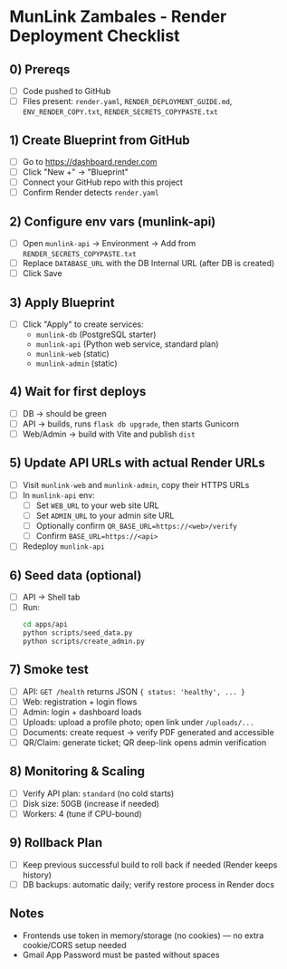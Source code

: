 # MunLink Zambales - Render Deployment Checklist

## 0) Prereqs
- [ ] Code pushed to GitHub
- [ ] Files present: `render.yaml`, `RENDER_DEPLOYMENT_GUIDE.md`, `ENV_RENDER_COPY.txt`, `RENDER_SECRETS_COPYPASTE.txt`

## 1) Create Blueprint from GitHub
- [ ] Go to https://dashboard.render.com
- [ ] Click "New +" → "Blueprint"
- [ ] Connect your GitHub repo with this project
- [ ] Confirm Render detects `render.yaml`

## 2) Configure env vars (munlink-api)
- [ ] Open `munlink-api` → Environment → Add from `RENDER_SECRETS_COPYPASTE.txt`
- [ ] Replace `DATABASE_URL` with the DB Internal URL (after DB is created)
- [ ] Click Save

## 3) Apply Blueprint
- [ ] Click "Apply" to create services:
  - `munlink-db` (PostgreSQL starter)
  - `munlink-api` (Python web service, standard plan)
  - `munlink-web` (static)
  - `munlink-admin` (static)

## 4) Wait for first deploys
- [ ] DB → should be green
- [ ] API → builds, runs `flask db upgrade`, then starts Gunicorn
- [ ] Web/Admin → build with Vite and publish `dist`

## 5) Update API URLs with actual Render URLs
- [ ] Visit `munlink-web` and `munlink-admin`, copy their HTTPS URLs
- [ ] In `munlink-api` env:
  - [ ] Set `WEB_URL` to your web site URL
  - [ ] Set `ADMIN_URL` to your admin site URL
  - [ ] Optionally confirm `QR_BASE_URL=https://<web>/verify`
  - [ ] Confirm `BASE_URL=https://<api>`
- [ ] Redeploy `munlink-api`

## 6) Seed data (optional)
- [ ] API → Shell tab
- [ ] Run:
  ```bash
  cd apps/api
  python scripts/seed_data.py
  python scripts/create_admin.py
  ```

## 7) Smoke test
- [ ] API: `GET /health` returns JSON `{ status: 'healthy', ... }`
- [ ] Web: registration + login flows
- [ ] Admin: login + dashboard loads
- [ ] Uploads: upload a profile photo; open link under `/uploads/...`
- [ ] Documents: create request → verify PDF generated and accessible
- [ ] QR/Claim: generate ticket; QR deep-link opens admin verification

## 8) Monitoring & Scaling
- [ ] Verify API plan: `standard` (no cold starts)
- [ ] Disk size: 50GB (increase if needed)
- [ ] Workers: 4 (tune if CPU-bound)

## 9) Rollback Plan
- [ ] Keep previous successful build to roll back if needed (Render keeps history)
- [ ] DB backups: automatic daily; verify restore process in Render docs

## Notes
- Frontends use token in memory/storage (no cookies) — no extra cookie/CORS setup needed
- Gmail App Password must be pasted without spaces
